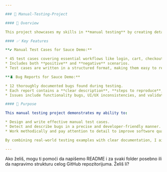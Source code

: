 ```yaml
---

### 📁 Manual-Testing-Project

#### 🧾 Overview

This project showcases my skills in **manual testing** by creating detailed test cases and bug reports for the [Sauce Demo](https://www.saucedemo.com/) website. I focused on testing critical functionalities using both positive and negative test scenarios to ensure comprehensive coverage.

#### ✅ Key Features

**✔️ Manual Test Cases for Sauce Demo:**

* 45 test cases covering essential workflows like login, cart, checkout, etc.
* Includes both **positive** and **negative** scenarios.
* Test cases are written in a structured format, making them easy to read, understand, and execute.

**🪲 Bug Reports for Sauce Demo:**

* 12 thoroughly documented bugs found during testing.
* Each report contains a **clear description**, **steps to reproduce**, **expected vs actual result**, and unique **bug ID**.
* Issues include functionality bugs, UI/UX inconsistencies, and validation errors.

#### 🎯 Purpose

This manual testing project demonstrates my ability to:

* Design and write effective manual test cases.
* Detect and describe bugs in a precise and developer-friendly manner.
* Work methodically and pay attention to detail to improve software quality.

By combining real-world testing examples with clear documentation, I aim to show my readiness for a QA role and my contribution to creating reliable user experiences.

---
```


Ako želiš, mogu ti pomoći da napišemo README i za svaki folder posebno ili da napravimo strukturu celog GitHub repozitorijuma. Želiš li?

